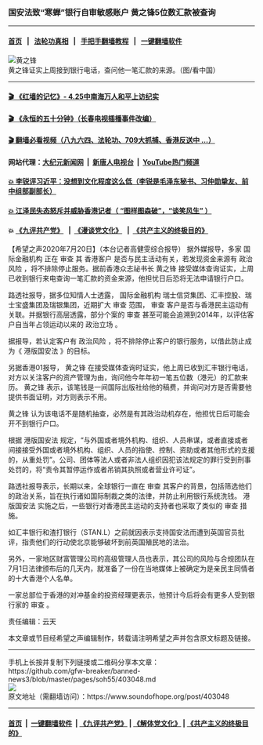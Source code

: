 ### 国安法致“寒蝉”银行自审敏感账户 黄之锋5位数汇款被查询
------------------------

#### [首页](https://github.com/gfw-breaker/banned-news3/blob/master/README.md) &nbsp;&nbsp;|&nbsp;&nbsp; [法轮功真相](https://github.com/begood0513/basic/blob/master/README.md)  &nbsp;&nbsp;|&nbsp;&nbsp; [手把手翻墙教程](https://github.com/gfw-breaker/guides/wiki)  &nbsp;&nbsp;|&nbsp;&nbsp; [一键翻墙软件](https://github.com/gfw-breaker/nogfw/blob/master/README.md)  



<div><img alt="黄之锋" src="https://img.soundofhope.org/2020-07/1594019078874.png"/>
<br/><figcaption class="caption">
 黄之锋证实上周接到银行电话，查问他一笔汇款的来源。（图/看中国）
</figcaption></div><hr/>

#### [ 🎬  《红墙的记忆》- 4.25中南海万人和平上访纪实](http://141.164.39.94:10000/videos/legend/425.html)

#### [ 🎬  《永恒的五十分钟》（长春电视插播事件改编） ](http://141.164.39.94:10000/videos/news/ComingForYou-2.html)

#### [ 🎬  翻墙必看视频（八九六四、法轮功、709大抓捕、香港反送中 ...）](https://github.com/gfw-breaker/links/blob/master/banned.md)

#### 网站代理：[大纪元新闻网](http://167.172.10.89:10080/gb/) &nbsp;|&nbsp; [新唐人电视台](http://167.172.10.89:8808/gb/) &nbsp;|&nbsp; [YouTube热门频道](http://158.247.203.241/youtube.html)

#### [ 💥 李锐评习近平：没想到文化程度这么低（李锐是毛泽东秘书、习仲勋挚友、前中组部副部长）](http://141.164.39.94:10000/videos/res/Communist/lirui-xi.html)

#### [ 💥 江泽民失态怒斥并威胁香港记者（ “图样图森破”，“谈笑风生” ）](http://141.164.39.94:10000/videos/res/realjzm/naive.html)

####  💥 [《九评共产党》](http://141.164.39.94:10000/videos/res/jiuping/) &nbsp; |&nbsp; [《漫谈党文化》](http://141.164.39.94:10000/videos/res/mtdwh/) &nbsp; |&nbsp; [《共产主义的终极目的》](http://141.164.39.94:10000/videos/res/zjmd/)  

<div><div class="Content__Wrapper sc-1bvya0-0 grZQxZ">
 <p class="meta-top">
  <span class="meta">
   【希望之声2020年7月20日】（本台记者高健雯综合报导）
  </span>
  据外媒报导，多家
  <ok href="/term/330481">
   国际金融机构
  </ok>
  正在
  <ok href="/term/11670">
   审查
  </ok>
  其
  <ok href="/term/330484">
   香港客户
  </ok>
  是否与民主活动有关，若发现资金来源有
  <ok href="/term/135674">
   政治风险
  </ok>
  ，将不排除停止服务。据前香港众志祕书长
  <ok href="/term/1047">
   黄之锋
  </ok>
  接受媒体查询证实，上周已收到银行来电查询一笔汇款的资金来源，他担忧日后恐将无法申请银行户口。
 </p>
 <p>
  路透社报导，据多位知情人士透露，
  <ok href="/term/330481">
   国际金融机构
  </ok>
  瑞士信贷集团、汇丰控股、瑞士宝盛集团及瑞银集团，近期扩大
  <ok href="/term/11670">
   审查
  </ok>
  范围，
  <ok href="/term/11670">
   审查
  </ok>
  客户是否与香港民主运动有关联。并据银行高层透露，部分个案的
  <ok href="/term/11670">
   审查
  </ok>
  甚至可能会追溯到2014年，以评估客户自当年占领运动以来的
  <ok href="/term/330487">
   政治立场
  </ok>
  。
 </p>
 <div class="AD_Embed__Wrap-sc-1xslmin-0 igMuqX module desktop">
  <div>
  </div>
 </div>
 <p>
  据报导，若认定客户有
  <ok href="/term/135674">
   政治风险
  </ok>
  ，将不排除停止客户的银行服务，以借此防止成为《
  <ok href="/term/289951">
   港版国安法
  </ok>
  》的目标。
 </p>
 <p>
  另据香港01报导，
  <ok href="/term/1047">
   黄之锋
  </ok>
  在接受媒体查询时证实，他上周已收到汇丰银行电话，对方以关注客户的资产管理为由，询问他今年年初一笔五位数（港元）的汇款来历。
  <ok href="/term/1047">
   黄之锋
  </ok>
  表示，该笔钱是一间国际出版社给他的稿费，并询问对方是否需要他提供书面证明，对方则表示不用。
 </p>
 <p>
  <ok href="/term/1047">
   黄之锋
  </ok>
  认为该电话不是随机抽查，必然是有其政治动机存在，他担忧日后可能会开不到银行户口。
 </p>
 <p>
  根据
  <ok href="/term/289951">
   港版国安法
  </ok>
  规定，“与外国或者境外机构、组织、人员串谋，或者直接或者间接接受外国或者境外机构、组织、人员的指使、控制、资助或者其他形式的支援的，从重处罚”。公司、团体等法人或者非法人组织因犯该法规定的罪行受到刑事处罚的，将“责令其暂停运作或者吊销其执照或者营业许可证”。
 </p>
 <p>
  路透社报导表示，长期以来，全球银行一直在
  <ok href="/term/11670">
   审查
  </ok>
  其客户的背景，包括筛选他们的政治关系，旨在执行诸如国际制裁之类的法律，并防止利用银行系统洗钱。
  <ok href="/term/289951">
   港版国安法
  </ok>
  实施之后，一些银行对香港民主运动的支持者也采取了类似的
  <ok href="/term/11670">
   审查
  </ok>
  措施。
 </p>
 <p>
  如汇丰银行和渣打银行（STAN.L）之前就因表示支持国安法而遭到英国官员批评，指责他们的行动使北京能够破坏到前英国殖民地的法治。
 </p>
 <p>
  另外，一家地区财富管理公司的高级管理人员也表示，其公司的风险与合规团队在7月1日法律颁布后的几天内，就准备了一份在当地媒体上被确定为是亲民主同情者的十大香港个人名单。
 </p>
 <p>
  一家总部位于香港的对冲基金的投资经理更表示，他预计今后将会有更多人受到银行家的
  <ok href="/term/11670">
   审查
  </ok>
  。
 </p>
 <p class="meta-btm">
  责任编辑：云天
 </p>
 <p class="meta-btm">
  本文章或节目经希望之声编辑制作，转载请注明希望之声并包含原文标题及链接。
 </p>
</div>
</div>
<hr/>
手机上长按并复制下列链接或二维码分享本文章：<br/>
https://github.com/gfw-breaker/banned-news3/blob/master/pages/soh55/403048.md <br/>
<a href='https://github.com/gfw-breaker/banned-news3/blob/master/pages/soh55/403048.md'><img src='https://github.com/gfw-breaker/banned-news3/blob/master/pages/soh55/403048.md.png'/></a> <br/>
原文地址（需翻墙访问）：https://www.soundofhope.org/post/403048


------------------------
#### [首页](https://github.com/gfw-breaker/banned-news3/blob/master/README.md) &nbsp;|&nbsp; [一键翻墙软件](https://github.com/gfw-breaker/nogfw/blob/master/README.md) &nbsp;| [《九评共产党》](https://github.com/gfw-breaker/9ping.md/blob/master/README.md#九评之一评共产党是什么) | [《解体党文化》](https://github.com/gfw-breaker/jtdwh.md/blob/master/README.md) | [《共产主义的终极目的》](https://github.com/gfw-breaker/gczydzjmd.md/blob/master/README.md)


<img src='http://gfw-breaker.win/banned-news3/pages/soh55/403048.md' width='0px' height='0px'/>